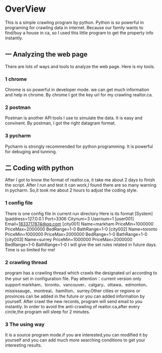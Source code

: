# OverView
This is a simple crawling program by python. Python is so powerful in programing for crawling data in internet.   Because our family wants to find/buy a house in ca, so I used this little program to get the property info instantly.
## 一 Analyzing the web page
There are lots of ways and tools to analyze the web page. Here is my tools.
### 1 chrome
Chrome is so powerful in developer mode. we can get   much information and help in chrome. By chrome I got the key url for my crawling realtor.ca.
### 2 postman
Postman is another API tools I use to simulate the data. It is easy and convinent. By postman, I got the right datagram  format.
### 3 pycharm
Pycharm is strongly recommended for python programming. It is powerful for debuging and tunning.

## 二 Coding with python
After I got to know the format of realtor.ca, it take me about 2 days to finish the script. After I run and test it can work,I found there are so many warning in pycharm. So,it took me about 2 hours to adjust the coding style.
### 1 config file
There is one config file in current run directory
Here is its format
[System]
Ipaddress=127.0.0.1
Port=3306
Citynum=3
Usernum=1
[user001]
Email=1833717874@qq.com
[city001]
Name=markham
PriceMin=1000000
PriceMax=2000000
BedRange=1-0
BathRange=1-0
[city002] 
Name=toronto
PriceMin=1000000
PriceMax=2000000
BedRange=1-0
BathRange=1-0
[city003] 
Name=surrey
PriceMin=1000000
PriceMax=2000000
BedRange=1-0
BathRange=1-0
I will give the set rules related in future days. Time is so limited for me!
### 2 crawling thread
program has a crawling thread which crawls the designated url according to the your set in configuration file. Pay attention：current version only support markham、toronto、vancouver、calgary、ottawa、edmonton、mississauge、montreal、hamilton、surrey.Other cities or regions or provinces can be added in the future or you can added information by yourself.
After crawl the new records, program will send email to you instantly.
In order to avoid the anti-crawling of realtor.ca,after every circle,the program will sleep for 2 minutes.
### 3 The using way
It is a source program mode.if you are interested,you can modified it by yourself and you can add much more searching conditions to get your interesting results.
